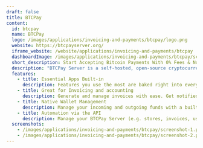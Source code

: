 ```yaml
---
draft: false
title: BTCPay
content:
  id: btcpay
  name: BTCPay
  logo: /images/applications/invoicing-and-payments/btcpay/logo.png
  website: https://btcpayserver.org/
  iframe_website: /website/applications/invoicing-and-payments/btcpay
  dashboardImage: /images/applications/invoicing-and-payments/btcpay/screenshot-1.png
  short_description: Start Accepting Bitcoin Payments With 0% Fees & No Third-party
  description: "BTCPay Server is a self-hosted, open-source cryptocurrency payment processor. It's secure, private, censorship-resistant and free."
  features:
    - title: Essential Apps Built-in
      description: Features you use the most are baked right into every instance so you can hit the ground running. Create a Point-of-Sale app for your store, easily embed a tipping button on your website, send a payment link to a client across the globe, or launch a crowdfunding campaign to raise funds for your cause
    - title: Great for Invoicing and accounting
      description: Generate and manage invoices with ease. Get notified when they get paid. Export your invoices in different format for smoother bookkeeping.
    - title: Native Wallet Management
      description: Manage your incoming and outgoing funds with a built-in wallet that has hardware wallet support.
    - title: Automation via the API
      description: Manage your BTCPay Server (e.g. stores, invoices, users), automate your workflows and control access with the API.
  screenshots:
    - /images/applications/invoicing-and-payments/btcpay/screenshot-1.png
    - /images/applications/invoicing-and-payments/btcpay/screenshot-2.png
---
```

